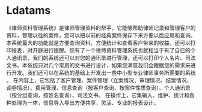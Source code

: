# Ldatams
 《律师资料管理系统》是律师管理资料的帮手，它能够帮助律师记录和管理客户的资料，管理以往的案件，您可以把以前的经典案件保存下来方便以后应用和查询。本系统最大的功能就是方便查询资料，方便统计和查看客户带来的收益，还可以打印报表，对开庭进行提醒。您有了一个律师资料管理系统也就相当于有了自已的个人通讯录，我们的系统还可以对您的通讯录进行管理，还可以打印个人名片、司法文书，本系统只对几个常用的文书进行设计，如果您满意我们会跟据您的需求来进行开发。我们还可以在系统的基础上开发出一些中小型专业律师事务所需要的系统 。 在内容上，它包括了客户管理、案件管理（立案情况、审理情况、结案情况、调卷情况）、费用管理、信息查询（按客户查询、按案件性质查询）、个人通讯录（按分组查询，按姓名查询）、司法文书。   在操作上，它集输入、维护、统计和各种处理为一体，信息导入导出方便共享，灵活、专业的报表设计。
